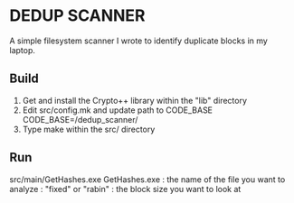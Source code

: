 DEDUP SCANNER
=============

A simple filesystem scanner I wrote to identify duplicate blocks in my laptop.

Build
-----

1. Get and install the Crypto++ library within the "lib" directory
2. Edit src/config.mk and update path to CODE_BASE
   CODE_BASE=<PATH-TO-YOUR-CODE>/dedup_scanner/
3. Type make within the src/ directory

Run
---

src/main/GetHashes.exe
GetHashes.exe <filename> <chunker-type> <chunk-size>
<filename>: the name of the file you want to analyze
<chunker-type>: "fixed" or "rabin"
<chunk-size>: the block size you want to look at
